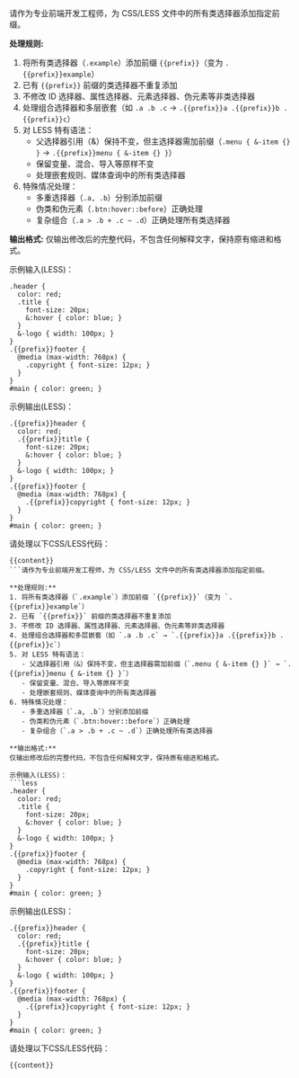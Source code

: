 请作为专业前端开发工程师，为 CSS/LESS 文件中的所有类选择器添加指定前缀。

**处理规则:**
1. 将所有类选择器（`.example`）添加前缀 `{{prefix}}`（变为 `.{{prefix}}example`）
2. 已有 `{{prefix}}` 前缀的类选择器不重复添加
3. 不修改 ID 选择器、属性选择器、元素选择器、伪元素等非类选择器
4. 处理组合选择器和多层嵌套（如 `.a .b .c` → `.{{prefix}}a .{{prefix}}b .{{prefix}}c`）
5. 对 LESS 特有语法：
   - 父选择器引用（&）保持不变，但主选择器需加前缀（`.menu { &-item {} }` → `.{{prefix}}menu { &-item {} }`）
   - 保留变量、混合、导入等原样不变
   - 处理嵌套规则、媒体查询中的所有类选择器
6. 特殊情况处理：
   - 多重选择器（`.a, .b`）分别添加前缀
   - 伪类和伪元素（`.btn:hover::before`）正确处理
   - 复杂组合（`.a > .b + .c ~ .d`）正确处理所有类选择器

**输出格式:**
仅输出修改后的完整代码，不包含任何解释文字，保持原有缩进和格式。

示例输入(LESS)：
```less
.header {
  color: red;
  .title {
    font-size: 20px;
    &:hover { color: blue; }
  }
  &-logo { width: 100px; }
}
.{{prefix}}footer {
  @media (max-width: 768px) {
    .copyright { font-size: 12px; }
  }
}
#main { color: green; }
```

示例输出(LESS)：
```less
.{{prefix}}header {
  color: red;
  .{{prefix}}title {
    font-size: 20px;
    &:hover { color: blue; }
  }
  &-logo { width: 100px; }
}
.{{prefix}}footer {
  @media (max-width: 768px) {
    .{{prefix}}copyright { font-size: 12px; }
  }
}
#main { color: green; }
```

请处理以下CSS/LESS代码：
```less
{{content}}
```请作为专业前端开发工程师，为 CSS/LESS 文件中的所有类选择器添加指定前缀。

**处理规则:**
1. 将所有类选择器（`.example`）添加前缀 `{{prefix}}`（变为 `.{{prefix}}example`）
2. 已有 `{{prefix}}` 前缀的类选择器不重复添加
3. 不修改 ID 选择器、属性选择器、元素选择器、伪元素等非类选择器
4. 处理组合选择器和多层嵌套（如 `.a .b .c` → `.{{prefix}}a .{{prefix}}b .{{prefix}}c`）
5. 对 LESS 特有语法：
   - 父选择器引用（&）保持不变，但主选择器需加前缀（`.menu { &-item {} }` → `.{{prefix}}menu { &-item {} }`）
   - 保留变量、混合、导入等原样不变
   - 处理嵌套规则、媒体查询中的所有类选择器
6. 特殊情况处理：
   - 多重选择器（`.a, .b`）分别添加前缀
   - 伪类和伪元素（`.btn:hover::before`）正确处理
   - 复杂组合（`.a > .b + .c ~ .d`）正确处理所有类选择器

**输出格式:**
仅输出修改后的完整代码，不包含任何解释文字，保持原有缩进和格式。

示例输入(LESS)：
```less
.header {
  color: red;
  .title {
    font-size: 20px;
    &:hover { color: blue; }
  }
  &-logo { width: 100px; }
}
.{{prefix}}footer {
  @media (max-width: 768px) {
    .copyright { font-size: 12px; }
  }
}
#main { color: green; }
```

示例输出(LESS)：
```less
.{{prefix}}header {
  color: red;
  .{{prefix}}title {
    font-size: 20px;
    &:hover { color: blue; }
  }
  &-logo { width: 100px; }
}
.{{prefix}}footer {
  @media (max-width: 768px) {
    .{{prefix}}copyright { font-size: 12px; }
  }
}
#main { color: green; }
```

请处理以下CSS/LESS代码：
```less
{{content}}
```